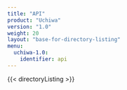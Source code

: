 ```yaml
---
title: "API"
product: "Uchiwa"
version: "1.0"
weight: 20
layout: "base-for-directory-listing"
menu: 
  uchiwa-1.0:
    identifier: api
---
```


{{< directoryListing >}}
